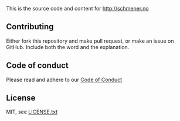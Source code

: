 This is the source code and content for http://schmener.no

## Contributing
Either fork this repository and make pull request, or make an issue on GitHub.
Include both the word and the explanation.

## Code of conduct
Please read and adhere to our [Code of Conduct](CODE_OF_CONDUCT.md)

## License
MIT, see [LICENSE.txt](LICENSE.txt)
